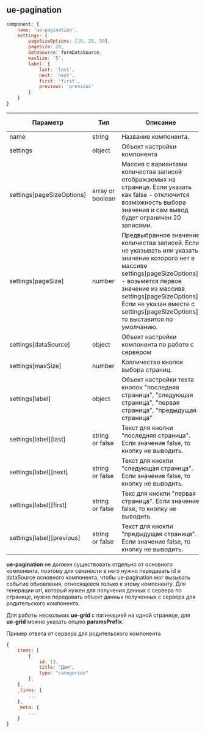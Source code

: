 ## ue-pagination

```javascript
component: {
    name: 'ue-pagination',
    settings: {
        pageSizeOptions: [10, 20, 50],
        pageSize: 20,
        dataSource: formDataSource,
        maxSize: '5',
        label: {
            last: 'last',
            next: 'next',
            first: 'first',
            previous: 'previous'
        }
    }
}
```

| Параметр | Тип | Описание | Обязательный параметр? | Значение по-умолчанию |
| --- | --- | --- | --- | --- |
| name | string | Название компонента. | + | - |
| settings | object | Объект настройки компонента | + | - |
| settings[pageSizeOptions] | array or boolean | Массив с вариантами количества записей отображаемых на странице. Если указать как false - отключится возможность выбора значения и сам вывод будет ограничен 20 записями. | - | [10, 20 ,50] |
| settings[pageSize] | number | Предвыбранное значение количества записей. Если не указывать или указать значение которого нет в массиве settings[pageSizeOptions] - возьмется первое значение из массива settings[pageSizeOptions]. Если не указан вместе с settings[pageSizeOptions], то выставится по умолчанию. | - | 20 |
| settings[dataSource] | object | Объект настройки компонента по работе с сервером | - | Берется у родительского компонента |
| settings[maxSize] | number | Колличество кнопок выбора страниц. | - | 7 |
| settings[label] | object | Объект настройки техта кнопок "последняя страница", "следующая страница", "первая страница",  "предыдущая страница" | - | '>>', '>', '<<', '<' |
| settings[label][last] | string or false | Текст для кнопки "последняя страница". Если значение false, то кнопку не выводить. | - | '>>' |
| settings[label][next] | string or false  | Текст для кнокпи "следующая страница". Если значение false, то кнопку не выводить. | - | '>' |
| settings[label][first] | string or false | Текс для кнокпи "первая страница". Если значение false, то кнопку не выводить. | - | '<<' |
| settings[label][previous] | string or false | Текст для кнокпи "предыдущая страница". Если значение false, то кнопку не выводить. | - | '<' |

__ue-pagination__ не должен существовать отдельно от основного компонента, поэтому для связности в него нужно передавать id и dataSource основного компонента,
чтобы ue-pagination мог вызывать событие обновления, относящееся только к этому компоненту. 
Для генерации url, который нужен для получения данных с сервера по странице, нужно передовать объект данных полученных с сервера для родительского компонента.

Для работы нескольких __ue-grid__ с пагинацией на одной странице, для __ue-grid__ можно указать опцию __paramsPrefix__.

Пример ответа от сервера для родительского компонента

```javascript
{
    items: [
        {
            id: 13,
            title: "Дом",
            type: "categories"
        },
    ],
    _links: {
        ...
    },
    _meta: {
        ...
    }
}
```